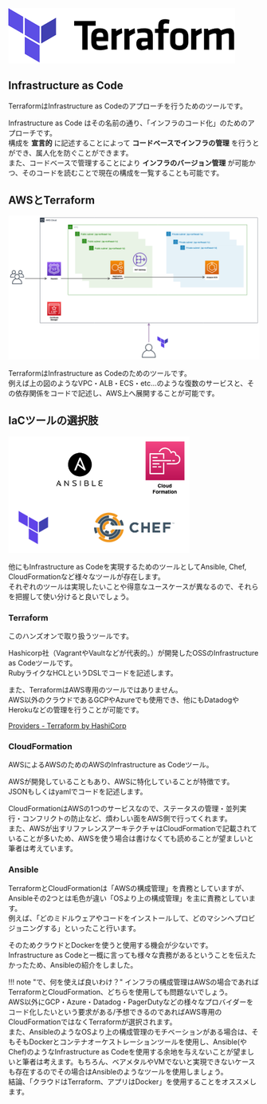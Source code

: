 
![logo](imgs/logo.png)

## Infrastructure as Code
TerraformはInfrastructure as Codeのアプローチを行うためのツールです。  

Infrastructure as Code はその名前の通り、「インフラのコード化」のためのアプローチです。  
構成を **宣言的** に記述することによって **コードベースでインフラの管理** を行うとができ、属人化を防ぐことができます。  
また、コードベースで管理することにより **インフラのバージョン管理** が可能かつ、そのコードを読むことで現在の構成を一覧することも可能です。

## AWSとTerraform
![aws](imgs/aws.png)

TerraformはInfrastructure as Codeのためのツールです。  
例えば上の図のようなVPC・ALB・ECS・etc...のような復数のサービスと、その依存関係をコードで記述し、AWS上へ展開することが可能です。


## IaCツールの選択肢
![iac](imgs/iac-logos.png)

他にもInfrastructure as Codeを実現するためのツールとしてAnsible, Chef, CloudFormationなど様々なツールが存在します。  
それぞれのツールは実現したいことや得意なユースケースが異なるので、それらを把握して使い分けると良いでしょう。

### Terraform
このハンズオンで取り扱うツールです。

Hashicorp社（VagrantやVaultなどが代表的。）が開発したOSSのInfrastructure as Codeツールです。  
RubyライクなHCLというDSLでコードを記述します。

また、TerraformはAWS専用のツールではありません。  
AWS以外のクラウドであるGCPやAzureでも使用でき、他にもDatadogやHerokuなどの管理を行うことが可能です。  

[Providers - Terraform by HashiCorp](https://www.terraform.io/docs/providers/)

### CloudFormation
AWSによるAWSのためのAWSのInfrastructure as Codeツール。

AWSが開発していることもあり、AWSに特化していることが特徴です。  
JSONもしくはyamlでコードを記述します。

CloudFormationはAWSの1つのサービスなので、ステータスの管理・並列実行・コンフリクトの防止など、煩わしい面をAWS側で行ってくれます。  
また、AWSが出すリファレンスアーキテクチャはCloudFormationで記載されていることが多いため、AWSを使う場合は書けなくても読めることが望ましいと筆者は考えています。

### Ansible
TerraformとCloudFormationは「AWSの構成管理」を責務としていますが、Ansibleその2つとは毛色が違い「OSより上の構成管理」を主に責務としています。  
例えば、「どのミドルウェアやコードをインストールして、どのマシンへプロビジョニングする」といったこと行います。  

そのためクラウドとDockerを使うと使用する機会が少ないです。  
Infrastructure as Codeと一概に言っても様々な責務があるということを伝えたかったため、Ansibleの紹介をしました。  

!!! note "で、何を使えば良いわけ？"
    インフラの構成管理はAWSの場合であればTerraformとCloudFormation、どちらを使用しても問題ないでしょう。  
    AWS以外にGCP・Azure・Datadog・PagerDutyなどの様々なプロバイダーをコード化したいという要求がある/予想できるのであればAWS専用のCloudFormationではなくTerraformが選択されます。  
    また、AnsibleのようなOSより上の構成管理のモチベーションがある場合は、そもそもDockerとコンテナオーケストレーションツールを使用し、Ansible(やChef)のようなInfrastructure as Codeを使用する余地を与えないことが望ましいと筆者は考えます。もちろん、ベアメタルやVMでないと実現できないケースも存在するのでその場合はAnsibleのようなツールを使用しましょう。  
    結論、「クラウドはTerraform、アプリはDocker」を使用することをオススメします。
